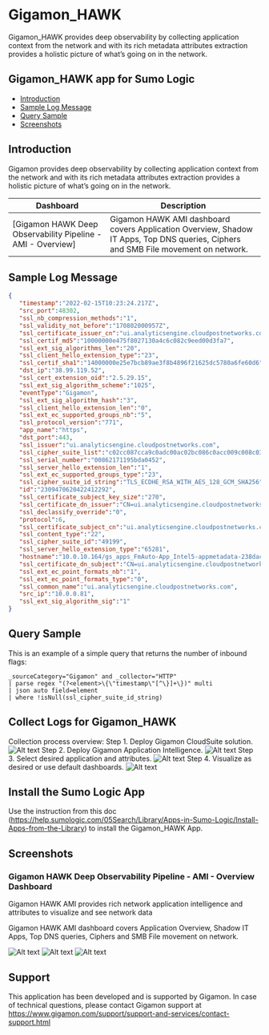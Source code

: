 # Gigamon_HAWK

Gigamon_HAWK provides deep observability by collecting application context from the network and with its rich metadata attributes extraction provides a holistic picture of what’s going on in the network.


## Gigamon_HAWK app for Sumo Logic

- [Introduction](#introduction)
- [Sample Log Message](#sample-log-message)
- [Query Sample](#query-sample)
- [Screenshots](#screenshots)

## Introduction

Gigamon provides deep observability by collecting application context from the network and with its rich metadata attributes extraction provides a holistic picture of what’s going on in the network.


| Dashboard                                       | Description                                                       |
| ----------------------------------------------- | ----------------------------------------------------------------- |
| [Gigamon HAWK Deep Observability Pipeline - AMI - Overview]       | Gigamon HAWK AMI dashboard covers Application Overview, Shadow IT Apps, Top DNS queries, Ciphers and SMB File movement on network. |

## Sample Log Message

```json
{
   "timestamp":"2022-02-15T10:23:24.217Z",
   "src_port":48302,
   "ssl_nb_compression_methods":"1",
   "ssl_validity_not_before":"170802000957Z",
   "ssl_certificate_issuer_cn":"ui.analyticsengine.cloudpostnetworks.com",
   "ssl_certif_md5":"10000000e475f8027130a4c6c082c9eed00d3fa7",
   "ssl_ext_sig_algorithms_len":"20",
   "ssl_client_hello_extension_type":"23",
   "ssl_certif_sha1":"14000000e25e7bcb89ae3f8b4896f21625dc5780a6fe60d6",
   "dst_ip":"38.99.119.52",
   "ssl_cert_extension_oid":"2.5.29.15",
   "ssl_ext_sig_algorithm_scheme":"1025",
   "eventType":"Gigamon",
   "ssl_ext_sig_algorithm_hash":"3",
   "ssl_client_hello_extension_len":"0",
   "ssl_ext_ec_supported_groups_nb":"5",
   "ssl_protocol_version":"771",
   "app_name":"https",
   "dst_port":443,
   "ssl_issuer":"ui.analyticsengine.cloudpostnetworks.com",
   "ssl_cipher_suite_list":"c02cc087cca9c0adc00ac02bc086c0acc009c008c030c08bcca8c014c02fc08ac013c012009dc07bc09d00350084009cc07ac09c002f0041000a009fc07dccaac09f00390088009ec07cc09e003300450016",
   "ssl_serial_number":"00862171195bda0452",
   "ssl_server_hello_extension_len":"1",
   "ssl_ext_ec_supported_groups_type":"23",
   "ssl_cipher_suite_id_string":"TLS_ECDHE_RSA_WITH_AES_128_GCM_SHA256",
   "id":"2309470620422412292",
   "ssl_certificate_subject_key_size":"270",
   "ssl_certificate_dn_issuer":"CN=ui.analyticsengine.cloudpostnetworks.com",
   "ssl_declassify_override":"0",
   "protocol":6,
   "ssl_certificate_subject_cn":"ui.analyticsengine.cloudpostnetworks.com",
   "ssl_content_type":"22",
   "ssl_cipher_suite_id":"49199",
   "ssl_server_hello_extension_type":"65281",
   "hostname":"10.0.10.164/gs_apps_FmAuto-App_Intel5-appmetadata-238dac04-5f29-4005-ae71-a0c02b7e3ada_EC2EB82A-59FB-DBF1-747B-4D0B65332F22",
   "ssl_certificate_dn_subject":"CN=ui.analyticsengine.cloudpostnetworks.com",
   "ssl_ext_ec_point_formats_nb":"1",
   "ssl_ext_ec_point_formats_type":"0",
   "ssl_common_name":"ui.analyticsengine.cloudpostnetworks.com",
   "src_ip":"10.0.0.81",
   "ssl_ext_sig_algorithm_sig":"1"
}
```

## Query Sample

This is an example of a simple query that returns the number of inbound flags:

```text
_sourceCategory="Gigamon" and _collector="HTTP"
| parse regex "(?<element>\{\"timestamp\"[^\}]+\})" multi 
| json auto field=element
| where !isNull(ssl_cipher_suite_id_string)
```

## Collect Logs for Gigamon_HAWK

Collection process overview:
Step 1. Deploy Gigamon CloudSuite solution.
![Alt text](resources/screenshots/col_step_1.png?raw=true)
Step 2. Deploy Gigamon Application Intelligence.
![Alt text](resources/screenshots/col_step_2.png?raw=true)
Step 3. Select desired application and attributes.
![Alt text](resources/screenshots/col_step_3.png?raw=true)
Step 4. Visualize as desired or use default dashboards.
![Alt text](resources/screenshots/col_step_4.png?raw=true)


## Install the Sumo Logic App

Use the instruction from this doc (https://help.sumologic.com/05Search/Library/Apps-in-Sumo-Logic/Install-Apps-from-the-Library) to install the Gigamon_HAWK App.

## Screenshots

### Gigamon HAWK Deep Observability Pipeline - AMI - Overview Dashboard

Gigamon HAWK AMI provides rich network application intelligence and attributes to visualize and see network data

Gigamon HAWK AMI dashboard covers Application Overview, Shadow IT Apps, Top DNS queries, Ciphers and SMB File movement on network.

![Alt text](resources/screenshots/Screenshot-1.png?raw=true)
![Alt text](resources/screenshots/Screenshot-2.png?raw=true)
![Alt text](resources/screenshots/Screenshot-3.png?raw=true)

## Support

This application has been developed and is supported by Gigamon. In case of technical questions, please contact Gigamon support at https://www.gigamon.com/support/support-and-services/contact-support.html